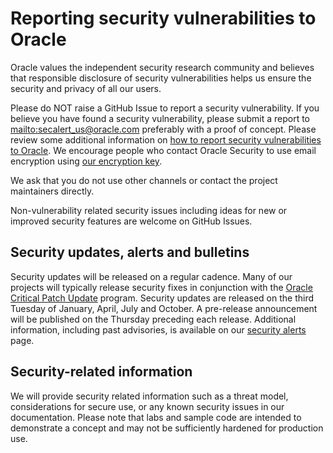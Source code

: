 # Reporting security vulnerabilities to Oracle

Oracle values the independent security research community and believes that
responsible disclosure of security vulnerabilities helps us ensure the security
and privacy of all our users.

Please do NOT raise a GitHub Issue to report a security vulnerability. If you
believe you have found a security vulnerability, please submit a report to
<mailto:secalert_us@oracle.com> preferably with a proof of concept. Please review
some additional information on [how to report security vulnerabilities to Oracle][1].
We encourage people who contact Oracle Security to use email encryption using
[our encryption key][2].

We ask that you do not use other channels or contact the project maintainers
directly.

Non-vulnerability related security issues including ideas for new or improved
security features are welcome on GitHub Issues.

## Security updates, alerts and bulletins

Security updates will be released on a regular cadence. Many of our projects
will typically release security fixes in conjunction with the
[Oracle Critical Patch Update][3] program. Security updates are released on the 
third Tuesday of January, April, July and October. A pre-release
announcement will be published on the Thursday preceding each release. Additional
information, including past advisories, is available on our [security alerts][3]
page.

## Security-related information

We will provide security related information such as a threat model, considerations
for secure use, or any known security issues in our documentation. Please note
that labs and sample code are intended to demonstrate a concept and may not be
sufficiently hardened for production use.

[1]: https://www.oracle.com/corporate/security-practices/assurance/vulnerability/reporting.html
[2]: https://www.oracle.com/security-alerts/encryptionkey.html
[3]: https://www.oracle.com/security-alerts/
